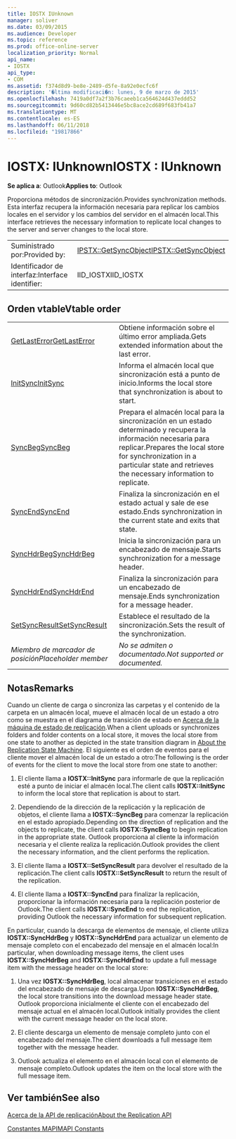 ```yaml
---
title: IOSTX IUnknown
manager: soliver
ms.date: 03/09/2015
ms.audience: Developer
ms.topic: reference
ms.prod: office-online-server
localization_priority: Normal
api_name:
- IOSTX
api_type:
- COM
ms.assetid: f374d8d9-be8e-2489-d5fe-8a92e0ecfc6f
description: '�ltima modificaci�n: lunes, 9 de marzo de 2015'
ms.openlocfilehash: 7419a0df7a2f3b76caeeb1ca564624d437eddd52
ms.sourcegitcommit: 9d60cd82b5413446e5bc8ace2cd689f683fb41a7
ms.translationtype: MT
ms.contentlocale: es-ES
ms.lasthandoff: 06/11/2018
ms.locfileid: "19817866"
---
```

# <a name="iostx--iunknown"></a><span data-ttu-id="29723-103">IOSTX: IUnknown</span><span class="sxs-lookup"><span data-stu-id="29723-103">IOSTX : IUnknown</span></span>

  
  
<span data-ttu-id="29723-104">**Se aplica a**: Outlook</span><span class="sxs-lookup"><span data-stu-id="29723-104">**Applies to**: Outlook</span></span> 
  
<span data-ttu-id="29723-105">Proporciona métodos de sincronización.</span><span class="sxs-lookup"><span data-stu-id="29723-105">Provides synchronization methods.</span></span> <span data-ttu-id="29723-106">Esta interfaz recupera la información necesaria para replicar los cambios locales en el servidor y los cambios del servidor en el almacén local.</span><span class="sxs-lookup"><span data-stu-id="29723-106">This interface retrieves the necessary information to replicate local changes to the server and server changes to the local store.</span></span>
  
|||
|:-----|:-----|
|<span data-ttu-id="29723-107">Suministrado por:</span><span class="sxs-lookup"><span data-stu-id="29723-107">Provided by:</span></span>  <br/> |[<span data-ttu-id="29723-108">IPSTX::GetSyncObject</span><span class="sxs-lookup"><span data-stu-id="29723-108">IPSTX::GetSyncObject</span></span>](iostx-setsyncresult.md) <br/> |
|<span data-ttu-id="29723-109">Identificador de interfaz:</span><span class="sxs-lookup"><span data-stu-id="29723-109">Interface identifier:</span></span>  <br/> |<span data-ttu-id="29723-110">IID_IOSTX</span><span class="sxs-lookup"><span data-stu-id="29723-110">IID_IOSTX</span></span>  <br/> |
   
## <a name="vtable-order"></a><span data-ttu-id="29723-111">Orden vtable</span><span class="sxs-lookup"><span data-stu-id="29723-111">Vtable order</span></span>

|||
|:-----|:-----|
|[<span data-ttu-id="29723-112">GetLastError</span><span class="sxs-lookup"><span data-stu-id="29723-112">GetLastError</span></span>](iostx-getlasterror.md) <br/> |<span data-ttu-id="29723-113">Obtiene información sobre el último error ampliada.</span><span class="sxs-lookup"><span data-stu-id="29723-113">Gets extended information about the last error.</span></span>  <br/> |
|[<span data-ttu-id="29723-114">InitSync</span><span class="sxs-lookup"><span data-stu-id="29723-114">InitSync</span></span>](iostx-initsync.md) <br/> |<span data-ttu-id="29723-115">Informa el almacén local que sincronización está a punto de inicio.</span><span class="sxs-lookup"><span data-stu-id="29723-115">Informs the local store that synchronization is about to start.</span></span>  <br/> |
|[<span data-ttu-id="29723-116">SyncBeg</span><span class="sxs-lookup"><span data-stu-id="29723-116">SyncBeg</span></span>](iostx-syncbeg.md) <br/> |<span data-ttu-id="29723-117">Prepara el almacén local para la sincronización en un estado determinado y recupera la información necesaria para replicar.</span><span class="sxs-lookup"><span data-stu-id="29723-117">Prepares the local store for synchronization in a particular state and retrieves the necessary information to replicate.</span></span>  <br/> |
|[<span data-ttu-id="29723-118">SyncEnd</span><span class="sxs-lookup"><span data-stu-id="29723-118">SyncEnd</span></span>](iostx-syncend.md) <br/> |<span data-ttu-id="29723-119">Finaliza la sincronización en el estado actual y sale de ese estado.</span><span class="sxs-lookup"><span data-stu-id="29723-119">Ends synchronization in the current state and exits that state.</span></span>  <br/> |
|[<span data-ttu-id="29723-120">SyncHdrBeg</span><span class="sxs-lookup"><span data-stu-id="29723-120">SyncHdrBeg</span></span>](iostx-synchdrbeg.md) <br/> |<span data-ttu-id="29723-121">Inicia la sincronización para un encabezado de mensaje.</span><span class="sxs-lookup"><span data-stu-id="29723-121">Starts synchronization for a message header.</span></span>  <br/> |
|[<span data-ttu-id="29723-122">SyncHdrEnd</span><span class="sxs-lookup"><span data-stu-id="29723-122">SyncHdrEnd</span></span>](iostx-synchdrend.md) <br/> |<span data-ttu-id="29723-123">Finaliza la sincronización para un encabezado de mensaje.</span><span class="sxs-lookup"><span data-stu-id="29723-123">Ends synchronization for a message header.</span></span>  <br/> |
|[<span data-ttu-id="29723-124">SetSyncResult</span><span class="sxs-lookup"><span data-stu-id="29723-124">SetSyncResult</span></span>](iostx-setsyncresult.md) <br/> |<span data-ttu-id="29723-125">Establece el resultado de la sincronización.</span><span class="sxs-lookup"><span data-stu-id="29723-125">Sets the result of the synchronization.</span></span>  <br/> |
| <span data-ttu-id="29723-126">*Miembro de marcador de posición*</span><span class="sxs-lookup"><span data-stu-id="29723-126">*Placeholder member*</span></span>  <br/> | <span data-ttu-id="29723-127">*No se admiten o documentado.*</span><span class="sxs-lookup"><span data-stu-id="29723-127">*Not supported or documented.*</span></span>  <br/> |
   
## <a name="remarks"></a><span data-ttu-id="29723-128">Notas</span><span class="sxs-lookup"><span data-stu-id="29723-128">Remarks</span></span>

<span data-ttu-id="29723-129">Cuando un cliente de carga o sincroniza las carpetas y el contenido de la carpeta en un almacén local, mueve el almacén local de un estado a otro como se muestra en el diagrama de transición de estado en [Acerca de la máquina de estado de replicación](about-the-replication-state-machine.md).</span><span class="sxs-lookup"><span data-stu-id="29723-129">When a client uploads or synchronizes folders and folder contents on a local store, it moves the local store from one state to another as depicted in the state transition diagram in [About the Replication State Machine](about-the-replication-state-machine.md).</span></span> <span data-ttu-id="29723-130">El siguiente es el orden de eventos para el cliente mover el almacén local de un estado a otro:</span><span class="sxs-lookup"><span data-stu-id="29723-130">The following is the order of events for the client to move the local store from one state to another:</span></span>
  
1. <span data-ttu-id="29723-131">El cliente llama a **IOSTX::InitSync** para informarle de que la replicación esté a punto de iniciar el almacén local.</span><span class="sxs-lookup"><span data-stu-id="29723-131">The client calls **IOSTX::InitSync** to inform the local store that replication is about to start.</span></span> 
    
2. <span data-ttu-id="29723-132">Dependiendo de la dirección de la replicación y la replicación de objetos, el cliente llama a **IOSTX::SyncBeg** para comenzar la replicación en el estado apropiado.</span><span class="sxs-lookup"><span data-stu-id="29723-132">Depending on the direction of replication and the objects to replicate, the client calls **IOSTX::SyncBeg** to begin replication in the appropriate state.</span></span> <span data-ttu-id="29723-133">Outlook proporciona al cliente la información necesaria y el cliente realiza la replicación.</span><span class="sxs-lookup"><span data-stu-id="29723-133">Outlook provides the client the necessary information, and the client performs the replication.</span></span> 
    
3. <span data-ttu-id="29723-134">El cliente llama a **IOSTX::SetSyncResult** para devolver el resultado de la replicación.</span><span class="sxs-lookup"><span data-stu-id="29723-134">The client calls **IOSTX::SetSyncResult** to return the result of the replication.</span></span> 
    
4. <span data-ttu-id="29723-135">El cliente llama a **IOSTX::SyncEnd** para finalizar la replicación, proporcionar la información necesaria para la replicación posterior de Outlook.</span><span class="sxs-lookup"><span data-stu-id="29723-135">The client calls **IOSTX::SyncEnd** to end the replication, providing Outlook the necessary information for subsequent replication.</span></span> 
    
<span data-ttu-id="29723-136">En particular, cuando la descarga de elementos de mensaje, el cliente utiliza **IOSTX::SyncHdrBeg** y **IOSTX::SyncHdrEnd** para actualizar un elemento de mensaje completo con el encabezado del mensaje en el almacén local:</span><span class="sxs-lookup"><span data-stu-id="29723-136">In particular, when downloading message items, the client uses **IOSTX::SyncHdrBeg** and **IOSTX::SyncHdrEnd** to update a full message item with the message header on the local store:</span></span> 
  
1. <span data-ttu-id="29723-137">Una vez **IOSTX::SyncHdrBeg**, local almacenar transiciones en el estado del encabezado de mensaje de descarga.</span><span class="sxs-lookup"><span data-stu-id="29723-137">Upon **IOSTX::SyncHdrBeg**, the local store transitions into the download message header state.</span></span> <span data-ttu-id="29723-138">Outlook proporciona inicialmente el cliente con el encabezado del mensaje actual en el almacén local.</span><span class="sxs-lookup"><span data-stu-id="29723-138">Outlook initially provides the client with the current message header on the local store.</span></span>
    
2. <span data-ttu-id="29723-139">El cliente descarga un elemento de mensaje completo junto con el encabezado del mensaje.</span><span class="sxs-lookup"><span data-stu-id="29723-139">The client downloads a full message item together with the message header.</span></span>
    
3. <span data-ttu-id="29723-140">Outlook actualiza el elemento en el almacén local con el elemento de mensaje completo.</span><span class="sxs-lookup"><span data-stu-id="29723-140">Outlook updates the item on the local store with the full message item.</span></span>
    
## <a name="see-also"></a><span data-ttu-id="29723-141">Ver también</span><span class="sxs-lookup"><span data-stu-id="29723-141">See also</span></span>



[<span data-ttu-id="29723-142">Acerca de la API de replicación</span><span class="sxs-lookup"><span data-stu-id="29723-142">About the Replication API</span></span>](about-the-replication-api.md)
  
[<span data-ttu-id="29723-143">Constantes MAPI</span><span class="sxs-lookup"><span data-stu-id="29723-143">MAPI Constants</span></span>](mapi-constants.md)

